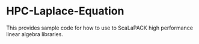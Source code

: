 # HPC-Laplace-Equation
This provides sample code for how to use to ScaLaPACK high performance linear algebra libraries.
